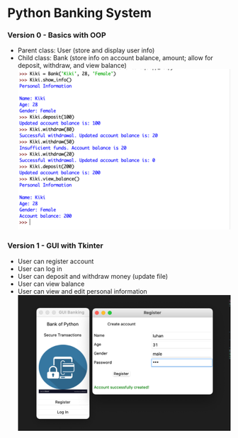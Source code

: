 # Python Banking System

### Version 0 - Basics with OOP
- Parent class: User (store and display user info)
- Child class: Bank (store info on account balance, amount; allow for deposit, withdraw, and view balance)
![v0](v0.png)

### Version 1 - GUI with Tkinter
- User can register account
- User can log in
- User can deposit and withdraw money (update file)
- User can view balance
- User can view and edit personal information
![Successfully Create Account](demo_v1/create_acc.png)
